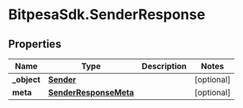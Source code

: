 # BitpesaSdk.SenderResponse

## Properties
Name | Type | Description | Notes
------------ | ------------- | ------------- | -------------
**_object** | [**Sender**](Sender.md) |  | [optional] 
**meta** | [**SenderResponseMeta**](SenderResponseMeta.md) |  | [optional] 


